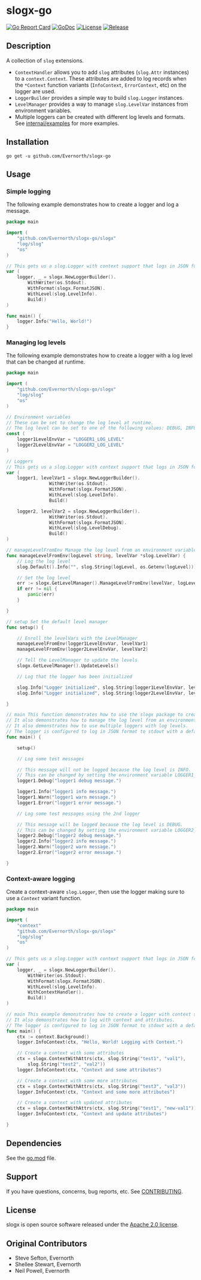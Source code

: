 # slogx-go
  
  [![Go Report Card](https://goreportcard.com/badge/github.com/Evernorth/slogx)](https://goreportcard.com/report/github.com/Evernorth/slogx)
  [![GoDoc](https://godoc.org/github.com/Evernorth/slogx?status.svg)](https://godoc.org/github.com/Evernorth/slogx)
  [![License](https://img.shields.io/badge/License-Apache%202.0-blue.svg)](https://opensource.org/licenses/Apache-2.0)
  [![Release](https://img.shields.io/github/v/release/Evernorth/slogx)](https://github.com/Evernorth/slogx-go/releases)

## Description

A collection of `slog` extensions.
* `ContextHandler` allows you to add `slog` attributes (`slog.Attr` instances) to a `context.Context`.  These attributes are added to log records when the `*Context` function variants (`InfoContext`, `ErrorContext`, etc) on the logger are used.
* `LoggerBuilder` provides a simple way to build `slog.Logger` instances.
* `LevelManager` provides a way to manage `slog.LevelVar` instances from environment variables.
* Multiple loggers can be created with different log levels and formats. See [internal/examples](internal/examples) for more examples.

## Installation

``` go get -u github.com/Evernorth/slogx-go ```

## Usage

### Simple logging
The following example demonstrates how to create a logger and log a message.
```go
package main

import (
	"github.com/Evernorth/slogx-go/slogx"
	"log/slog"
	"os"
)

// This gets us a slog.Logger with context support that logs in JSON format to stdout.
var (
	logger, _ = slogx.NewLoggerBuilder().
		WithWriter(os.Stdout).
		WithFormat(slogx.FormatJSON).
		WithLevel(slog.LevelInfo).
		Build()
)

func main() {
	logger.Info("Hello, World!")
}
```

### Managing log levels
The following example demonstrates how to create a logger with a log level that can be changed at runtime.
```go
package main

import (
	"github.com/Evernorth/slogx-go/slogx"
	"log/slog"
	"os"
)

// Environment variables
// These can be set to change the log level at runtime.
// The log level can be set to one of the following values: DEBUG, INFO, WARN, ERROR, FATAL, PANIC
const (
	logger1LevelEnvVar = "LOGGER1_LOG_LEVEL"
	logger2LevelEnvVar = "LOGGER2_LOG_LEVEL"
)

// Loggers
// This gets us a slog.Logger with context support that logs in JSON format to stdout.
var (
	logger1, levelVar1 = slogx.NewLoggerBuilder().
				WithWriter(os.Stdout).
				WithFormat(slogx.FormatJSON).
				WithLevel(slog.LevelInfo).
				Build()

	logger2, levelVar2 = slogx.NewLoggerBuilder().
				WithWriter(os.Stdout).
				WithFormat(slogx.FormatJSON).
				WithLevel(slog.LevelDebug).
				Build()
)

// manageLevelFromEnv Manage the log level from an environment variable
func manageLevelFromEnv(logLevel string, levelVar *slog.LevelVar) {
	// Log the log level
	slog.Default().Info("", slog.String(logLevel, os.Getenv(logLevel)))

	// Set the log level
	err := slogx.GetLevelManager().ManageLevelFromEnv(levelVar, logLevel)
	if err != nil {
		panic(err)
	}

}

// setup Set the default level manager
func setup() {

	// Enroll the levelVars with the LevelManager
	manageLevelFromEnv(logger1LevelEnvVar, levelVar1)
	manageLevelFromEnv(logger2LevelEnvVar, levelVar2)

	// Tell the LevelManager to update the levels
	slogx.GetLevelManager().UpdateLevels()

	// Log that the logger has been initialized

	slog.Info("Logger initialized", slog.String(logger1LevelEnvVar, levelVar1.Level().String()))
	slog.Info("Logger initialized", slog.String(logger2LevelEnvVar, levelVar2.Level().String()))

}

// main This function demonstrates how to use the slogx package to create a logger to manage log levels.
// It also demonstrates how to manage the log level from an environment variable.
// It also demonstrates how to use multiple loggers with log levels.
// The logger is configured to log in JSON format to stdout with a default log level of INFO.
func main() {

	setup()

	// Log some test messages

	// This message will not be logged because the log level is INFO.
	// This can be changed by setting the environment variable LOGGER1_LOG_LEVEL to DEBUG
	logger1.Debug("logger1 debug message.")

	logger1.Info("logger1 info message.")
	logger1.Warn("logger1 warn message.")
	logger1.Error("logger1 error message.")

	// Log some test messages using the 2nd logger

	// This message will be logged because the log level is DEBUG.
	// This can be changed by setting the environment variable LOGGER2_LOG_LEVEL to INFO
	logger2.Debug("logger2 debug message.")
	logger2.Info("logger2 info message.")
	logger2.Warn("logger2 warn message.")
	logger2.Error("logger2 error message.")

}

```

### Context-aware logging
Create a context-aware `slog.Logger`, then use the logger making sure to use a _`Context`_ variant function.
```go
package main

import (
	"context"
	"github.com/Evernorth/slogx-go/slogx"
	"log/slog"
	"os"
)

// This gets us a slog.Logger with context support that logs in JSON format to stdout.
var (
	logger, _ = slogx.NewLoggerBuilder().
		WithWriter(os.Stdout).
		WithFormat(slogx.FormatJSON).
		WithLevel(slog.LevelInfo).
		WithContextHandler().
		Build()
)

// main This example demonstrates how to create a logger with context support that logs in JSON format to stdout.
// It also demonstrates how to log with context and attributes.
// The logger is configured to log in JSON format to stdout with a default log level of INFO.
func main() {
	ctx := context.Background()
	logger.InfoContext(ctx, "Hello, World! Logging with Context.")

	// Create a context with some attributes
	ctx = slogx.ContextWithAttrs(ctx, slog.String("test1", "val1"),
		slog.String("test2", "val2"))
	logger.InfoContext(ctx, "Context and some attributes")

	// Create a context with some more attributes
	ctx = slogx.ContextWithAttrs(ctx, slog.String("test3", "val3"))
	logger.InfoContext(ctx, "Context and some more attributes")

	// Create a context with updated attributes
	ctx = slogx.ContextWithAttrs(ctx, slog.String("test1", "new-val1"))
	logger.InfoContext(ctx, "Context and update attributes")

}


```



## Dependencies
See the [go.mod](go.mod) file.

## Support
If you have questions, concerns, bug reports, etc. See [CONTRIBUTING](CONTRIBUTING.md).

## License
slogx is open source software released under the [Apache 2.0 license](https://www.apache.org/licenses/LICENSE-2.0.html).

## Original Contributors
- Steve Sefton, Evernorth
- Shellee Stewart, Evernorth
- Neil Powell, Evernorth